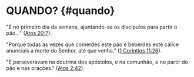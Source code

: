 # QUANDO? {#quando}

&quot;E no primeiro dia da semana, ajuntando-se os discípulos para partir o pão...&quot; ([Atos 20:7](http://bibliaonline.com.br/acf/atos/20/7)).

&quot;Porque todas as vezes que comerdes este pão e beberdes este cálice anunciais a morte do Senhor, até que venha.&quot; ([1 Coríntios 11:26](http://bibliaonline.com.br/acf/1co/11/26)).

&quot;E perseveravam na doutrina dos apóstolos, e na comunhão, e no partir do pão e nas orações.&quot; ([Atos 2:42](http://bibliaonline.com.br/acf/atos/2/42)).